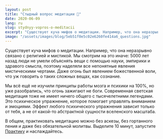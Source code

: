 ```yaml
---
layout: post
title: "Стыдный вопрос медитации 🤫"
date: 2020-06-09
lang: ru
slug: stydnyy-vopros-o-meditacii
excerpt: "Существует куча мифов о медитации. Например, что она неразрывно связано с религией и мистикой. Мы смотрим на это иначе!"
image: "/assets/images/blog/5eb51f0e5c02e6260fe414a6_questions.jpg"
---
```



Существует куча мифов о медитации. Например, что она неразрывно связано с религией и мистикой. Мы смотрим на это иначе: 5000 лет назад люди не умели объяснять вещи с помощью науки, эмпирики и здравого смысла, поэтому наделяли все непонятные явления мистическими чертами. Даже огонь был явлением божественной воли, что уж говорить о таких сложных вещах, как сознание.

Мы всё ещё не изучили принципы работы мозга и психики на 100%, но уже разобрались, что огонь зажигают не боги. Современная светская медитация тоже не имеет ничего общего с тысячелетними легендами. Это психическое упражнение, которое помогает управлять вниманием и эмоциями. Эффект любого психического упражнения зависит только от тебя, а не от какой-то абстрактной сущности вселенского масштаба.

В общем, практиковать медитацию можно без аскезы, без гортанного пения и даже без обязательной молитвы. Выделите 10 минут, запустите [Практику](https://itunes.apple.com/us/app/практика-медитации-на-русском/id1467786415) и наслаждайтесь.
